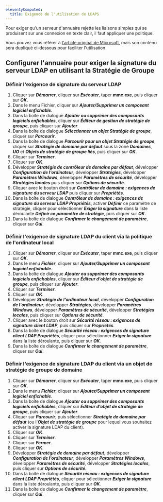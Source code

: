 ```yaml
---
eleventyComputed:
  title: Exigence de l'utilisation de LDAPS
---
```

Pour exiger qu'un serveur d'annuaire rejette les liaisons simples qui se produisent sur une connexion en texte clair, il faut appliquer une politique.

Vous pouvez vous référer à [l'article original de Microsoft](https://support.microsoft.com/en-ca/kb/935834), mais son contenu sera dupliqué ci-dessous pour faciliter l'utilisation.

## Configurer l'annuaire pour exiger la signature du serveur LDAP en utilisant la Stratégie de Groupe

### Définir l'exigence de signature du serveur LDAP

1. Cliquer sur ***Démarrer***, cliquer sur ***Exécuter***, taper **mmc.exe**, puis cliquer sur ***OK***.
1. Dans le menu Fichier, cliquer sur ***Ajouter/Supprimer un composant logiciel enfichable***.
1. Dans la boîte de dialogue ***Ajouter ou supprimer des composants logiciels enfichables***, cliquer sur ***Éditeur de gestion de stratégie de groupe***, puis cliquer sur ***Ajouter***.
1. Dans la boîte de dialogue ***Sélectionner un objet Stratégie de groupe***, cliquer sur ***Parcourir***.
1. Dans la boîte de dialogue ***Parcourir pour un objet Stratégie de groupe***, cliquer sur ***Stratégie de domaine par défaut*** sous la zone ***Domaines***, ***UO*** et ***Objets de stratégie de groupe liés***, puis cliquer sur ***OK***.
1. Cliquer sur ***Terminer***.
1. Cliquer sur ***OK***.
1. Développer ***Stratégie de contrôleur de domaine par défaut***, développer ***Configuration de l'ordinateur***, développer ***Stratégies***, développer ***Paramètres Windows***, développer ***Paramètres de sécurité***, développer ***Stratégies locales*** puis cliquer sur ***Options de sécurité***.
1. Cliquer avec le bouton droit sur ***Contrôleur de domaine : exigences de signature du serveur LDAP*** puis cliquer sur ***Propriétés***.
1. Dans la boîte de dialogue ***Contrôleur de domaine : exigences de signature du serveur LDAP Propriétés***, activer ***Définir*** ce paramètre de stratégie, cliquer pour sélectionner ***Exiger la signature*** dans la liste déroulante ***Définir ce paramètre de stratégie***, puis cliquer sur ***OK***.
1. Dans la boîte de dialogue ***Confirmer le changement de paramètre***, cliquer sur ***Oui***.

### Définir l'exigence de signature LDAP du client via la politique de l'ordinateur local

1. Cliquer sur ***Démarrer***, cliquer sur ***Exécuter***, taper **mmc.exe**, puis cliquer sur ***OK***.
1. Dans le menu ***Fichier***, cliquer sur ***Ajouter/Supprimer un composant logiciel enfichable***.
1. Dans la boîte de dialogue ***Ajouter ou supprimer des composants logiciels enfichables***, cliquer sur ***Éditeur d'objet de stratégie de groupe***, puis cliquer sur ***Ajouter***.
1. Cliquer sur ***Terminer***.
1. Cliquer sur ***OK***.
1. Développer ***Stratégie de l'ordinateur local***, développer ***Configuration de l'ordinateur***, développer ***Stratégies***, développer ***Paramètres Windows***, développer ***Paramètres de sécurité***, développer ***Stratégies locales***, puis cliquer sur ***Options de sécurité***.
1. Cliquer avec le bouton droit sur ***Sécurité réseau : exigences de signature client LDAP***, puis cliquer sur ***Propriétés***.
1. Dans la boîte de dialogue ***Sécurité réseau : exigences de signature client LDAP Propriétés***, cliquer pour sélectionner ***Exiger la signature*** dans la liste déroulante, puis cliquer sur ***OK***.
1. Dans la boîte de dialogue ***Confirmer le changement de paramètre***, cliquer sur ***Oui***.

### Définir l'exigence de signature LDAP du client via un objet de stratégie de groupe de domaine

1. Cliquer sur ***Démarrer***, cliquer sur ***Exécuter***, taper **mmc.exe**, puis cliquer sur ***OK***.
1. Dans le menu ***Fichier***, cliquer sur ***Ajouter/Supprimer un composant logiciel enfichable***.
1. Dans la boîte de dialogue ***Ajouter ou supprimer des composants logiciels enfichables***, cliquer sur ***Éditeur d'objet de stratégie de groupe***, puis cliquer sur ***Ajouter***.
1. Cliquer sur ***Parcourir***, puis sélectionner ***Stratégie de domaine par défaut*** (ou l'***Objet de stratégie de groupe*** pour lequel vous souhaitez activer la signature LDAP du client).
1. Cliquer sur ***OK***.
1. Cliquer sur ***Terminer***.
1. Cliquer sur ***Fermer***.
1. Cliquer sur ***OK***.
1. Développer ***Stratégie de domaine par défaut***, développer ***Configuration de l'ordinateur***, développer ***Paramètres Windows***, développer ***Paramètres de sécurité***, développer ***Stratégies locales***, puis cliquer sur ***Options de sécurité***.
1. Dans la boîte de dialogue ***Sécurité réseau : exigences de signature client LDAP Propriétés***, cliquer pour sélectionner ***Exiger la signature*** dans la liste déroulante, puis cliquer sur ***OK***.
1. Dans la boîte de dialogue ***Confirmer le changement de paramètre***, cliquer sur ***Oui***.
